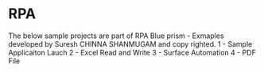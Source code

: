 # RPA

The below sample projects are part of RPA Blue prism - Exmaples developed by Suresh CHINNA SHANMUGAM and copy righted. 
1 - Sample Applicaiton Lauch 
2 - Excel Read and Write 
3 - Surface Automation 
4 - PDF File
